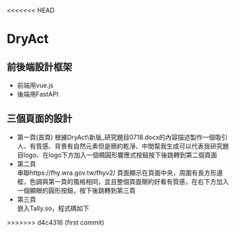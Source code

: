 <<<<<<< HEAD
# DryAct

## 前後端設計框架
- 前端用vue.js
- 後端用FastAPI
## 三個頁面的設計
- 第一頁(首頁)
  根據DryAct\新版_研究題目0718.docx的內容描述製作一個吸引人、有質感、背景有自然元素但是簡約乾淨、中間幫我生成可以代表我研究題目logo、在logo下方加入一個橢圓形響應式按鈕按下後跳轉到第二個頁面
- 第二頁    
  串聯https://fhy.wra.gov.tw/fhyv2/ 頁面顯示在頁面中央，周圍有長方形邊框，色調與第一頁的風格相同，並且整個頁面簡約好看有質感，在右下方加入一個顯眼的圓形按鈕，按下後跳轉到第三頁
- 第三頁    
  嵌入Tally.so，程式碼如下
 <html>
  <head>
    <meta name="viewport" content="width=device-width, initial-scale=1.0, maximum-scale=1.0, user-scalable=0">
    <title>乾旱問卷</title>
    <script async src="https://tally.so/widgets/embed.js"></script>
    <style type="text/css">
      html { margin: 0; height: 100%; overflow: hidden; }
      iframe { position: absolute; top: 0; right: 0; bottom: 0; left: 0; border: 0; }
    </style>
  </head>
  <body>
    <iframe data-tally-src="https://tally.so/r/mBWe85?transparentBackground=1" width="100%" height="100%" frameborder="0" marginheight="0" marginwidth="0" title="乾旱問卷"></iframe>
  </body>
</html>
>>>>>>> d4c4316 (first commit)
